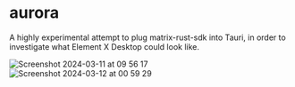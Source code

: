 # aurora

A highly experimental attempt to plug matrix-rust-sdk into Tauri, in order to
investigate what Element X Desktop could look like.

![Screenshot 2024-03-11 at 09 56 17](https://github.com/element-hq/aurora/assets/1294269/52b77b95-4434-46bf-8ea2-a00f91988a07)
![Screenshot 2024-03-12 at 00 59 29](https://github.com/element-hq/aurora/assets/1294269/715a2274-68cd-46ce-bf40-54b306d8c44f)
